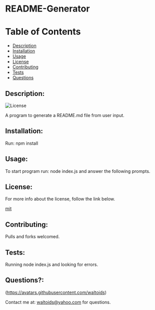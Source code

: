 
# README-Generator

# Table of Contents
- [Description](#description)
- [Installation](#installation)
- [Usage](#usage)
- [License](#license)
- [Contributing](#contributing)
- [Tests](#tests)
- [Questions](#questions)

## Description:
![License](https://img.shields.io/badge/License-mit-brightgreen.svg)

A program to generate a README.md file from user input.

## Installation:
Run: npm install

## Usage:
To start program run: node index.js and answer the following prompts.

## License:

For more info about the license, follow the link below.

[mit](https://opensource.org/licenses/mit)

## Contributing:
Pulls and forks welcomed.

## Tests:
Running node index.js and looking for errors.

## Questions?:

(https://avatars.githubusercontent.com/waltoids)

Contact me at: waltoids@yahoo.com for questions.


